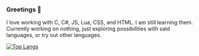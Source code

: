 ### Greetings 👋
I love working with C, C#, JS, Lua, CSS, and HTML. I am still learning them.
Currently working on nothing, just exploring possibilities with said languages, or try out other languages.

[![Top Langs](https://github-readme-stats.vercel.app/api/top-langs/?username=ilikecatgirls)](hi)
